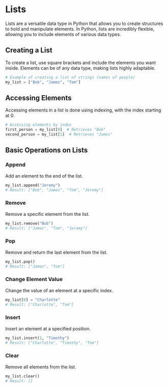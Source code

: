 # Lists

Lists are a versatile data type in Python that allows you to create structures to hold and manipulate elements. In Python, lists are incredibly flexible, allowing you to include elements of various data types.

## Creating a List

To create a list, use square brackets and include the elements you want inside. Elements can be of any data type, making lists highly adaptable.

```python
# Example of creating a list of strings (names of people)
my_list = ["Bob", "James", "Tom"]
```

## Accessing Elements

Accessing elements in a list is done using indexing, with the index starting at 0.

```python
# Accessing elements by index
first_person = my_list[0]  # Retrieves "Bob"
second_person = my_list[1]  # Retrieves "James"
```

## Basic Operations on Lists

### Append

Add an element to the end of the list.

```python
my_list.append("Jeremy")
# Result: ["Bob", "James", "Tom", "Jeremy"]
```

### Remove

Remove a specific element from the list.

```python
my_list.remove("Bob")
# Result: ["James", "Tom", "Jeremy"]
```

### Pop

Remove and return the last element from the list.

```python
my_list.pop()
# Result: ["James", "Tom"]
```

### Change Element Value

Change the value of an element at a specific index.

```python
my_list[0] = "Charlotte"
# Result: ["Charlotte", "Tom"]
```

### Insert

Insert an element at a specified position.

```python
my_list.insert(1, "Timothy")
# Result: ["Charlotte", "Timothy", "Tom"]
```

### Clear

Remove all elements from the list.

```python
my_list.clear()
# Result: []
```
